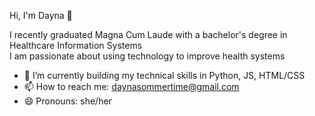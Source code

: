 Hi, I'm Dayna 👋


I recently graduated Magna Cum Laude with a bachelor's degree in Healthcare Information Systems 
<br>
I am passionate about using technology to improve health systems

- 🌱 I’m currently building my technical skills in Python, JS, HTML/CSS
- 📫 How to reach me: daynasommertime@gmail.com
- 😄 Pronouns: she/her
